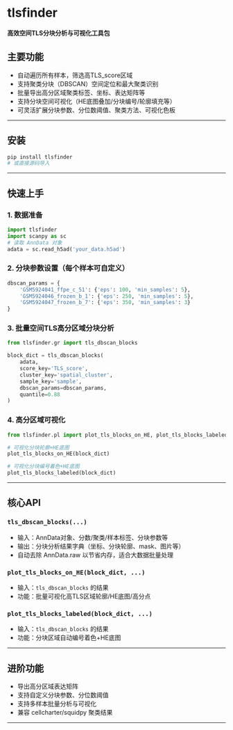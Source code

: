 # tlsfinder

**高效空间TLS分块分析与可视化工具包**

## 主要功能

- 自动遍历所有样本，筛选高TLS_score区域
- 支持聚类分块（DBSCAN）空间定位和最大聚类识别
- 批量导出高分区域聚类标签、坐标、表达矩阵等
- 支持分块空间可视化（HE底图叠加/分块编号/轮廓填充等）
- 可灵活扩展分块参数、分位数阈值、聚类方法、可视化色板

---

## 安装

```bash
pip install tlsfinder
# 或直接源码导入
```

---

## 快速上手

### 1. 数据准备

```python
import tlsfinder
import scanpy as sc
# 读取 AnnData 对象
adata = sc.read_h5ad('your_data.h5ad')
```

### 2. 分块参数设置（每个样本可自定义）

```python
dbscan_params = {
    'GSM5924041_ffpe_c_51': {'eps': 100, 'min_samples': 5},
    'GSM5924046_frozen_b_1': {'eps': 250, 'min_samples': 5},
    'GSM5924047_frozen_b_7': {'eps': 350, 'min_samples': 3}
}
```

### 3. 批量空间TLS高分区域分块分析

```python
from tlsfinder.gr import tls_dbscan_blocks

block_dict = tls_dbscan_blocks(
    adata,
    score_key='TLS_score',
    cluster_key='spatial_cluster',
    sample_key='sample',
    dbscan_params=dbscan_params,
    quantile=0.88
)
```

### 4. 高分区域可视化

```python
from tlsfinder.pl import plot_tls_blocks_on_HE, plot_tls_blocks_labeled

# 可视化分块轮廓+HE底图
plot_tls_blocks_on_HE(block_dict)

# 可视化分块编号着色+HE底图
plot_tls_blocks_labeled(block_dict)
```

---

## 核心API

### `tls_dbscan_blocks(...)`
- 输入：AnnData对象、分数/聚类/样本标签、分块参数等
- 输出：分块分析结果字典（坐标、分块轮廓、mask、图片等）
- 自动去除 AnnData.raw 以节省内存，适合大数据批量处理

### `plot_tls_blocks_on_HE(block_dict, ...)`
- 输入：`tls_dbscan_blocks` 的结果
- 功能：批量可视化高TLS区域轮廓/HE底图/高分点

### `plot_tls_blocks_labeled(block_dict, ...)`
- 输入：`tls_dbscan_blocks` 的结果
- 功能：分块区域自动编号着色+HE底图

---

## 进阶功能

- 导出高分区域表达矩阵
- 支持自定义分块参数、分位数阈值
- 支持多样本批量分析与可视化
- 兼容 cellcharter/squidpy 聚类结果

---

